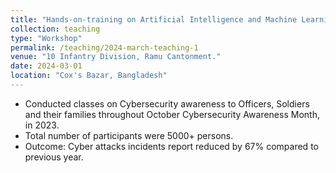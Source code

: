 ```yaml
---
title: "Hands-on-training on Artificial Intelligence and Machine Learning"
collection: teaching
type: "Workshop"
permalink: /teaching/2024-march-teaching-1
venue: "10 Infantry Division, Ramu Cantonment."
date: 2024-03-01
location: "Cox's Bazar, Bangladesh"
---
```


- Conducted classes on Cybersecurity awareness to Officers, Soldiers and their families throughout October Cybersecurity Awareness Month, in 2023.
- Total number of participants were 5000+ persons.
- Outcome: Cyber attacks incidents report reduced by 67% compared to previous year.